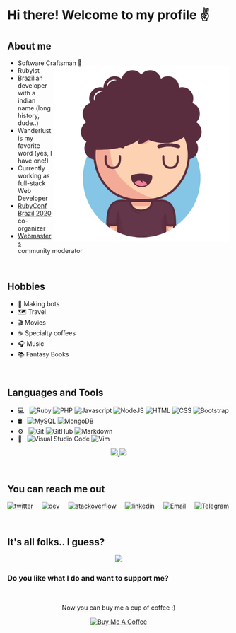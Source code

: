 # Hi there! Welcome to my profile :v:                               

## About me 

* Software Craftsman 📜 <img src="https://github.com/Krsnananda/Krsnananda/raw/master/public/assets/bighead.svg" align="right" width="400">
* Rubyist
* Brazilian developer with a indian name (long history, dude..)
* Wanderlust is my favorite word (yes, I have one!)
* Currently working as full-stack Web Developer
* [RubyConf Brazil 2020](https://online.rubyconf.com.br) co-organizer
* [Webmasters](https://twitter.com/webmasters_devs) community moderator

<br>

## Hobbies

* :robot: Making bots
* 🗺️ Travel 
* :clapper: Movies
* ☕️ Specialty coffees 
* 🎧 Music 
* 📚 Fantasy Books 

<br>

## Languages and Tools

- 💻 &nbsp;
  ![Ruby](https://img.shields.io/badge/-Ruby-333333?style=plastic&logo=ruby&logoColor=8a0101)
  ![PHP](https://img.shields.io/badge/-PHP-333333?style=plastic&logo=php)
  ![Javascript](https://img.shields.io/badge/-Javascript-333333?style=plastic&logo=javascript)
  ![NodeJS](https://img.shields.io/badge/-NodeJS-333333?style=plastic&logo=node.js)
  ![HTML](https://img.shields.io/badge/-HTML-333333?style=flat&logo=HTML5)
  ![CSS](https://img.shields.io/badge/-CSS-333333?style=flat&logo=CSS3&logoColor=1572B6)
  ![Bootstrap](https://img.shields.io/badge/-Bootstrap-333333?style=flat&logo=bootstrap&logoColor=563D7C)
- 🛢 &nbsp;
  ![MySQL](https://img.shields.io/badge/-MySQL-333333?style=flat&logo=mysql)
  ![MongoDB](https://img.shields.io/badge/-MongoDB-333333?style=flat&logo=mongodb)
- ⚙️ &nbsp;
  ![Git](https://img.shields.io/badge/-Git-333333?style=flat&logo=git)
  ![GitHub](https://img.shields.io/badge/-GitHub-333333?style=flat&logo=github)
  ![Markdown](https://img.shields.io/badge/-Markdown-333333?style=flat&logo=markdown)
- 🔧 &nbsp;
  ![Visual Studio Code](https://img.shields.io/badge/-Visual%20Studio%20Code-333333?style=flat&logo=visual-studio-code&logoColor=007ACC)
  ![Vim](https://img.shields.io/badge/-Vim-333333?style=plastic&logo=vim&logoColor=00cf48)

<p align="center">
 <a href="https://github.com/Krsnananda">
  <img height="190em" src="https://github-readme-stats-eight-theta.vercel.app/api?username=krsnananda&theme=radical&show_icons=true&include_all_commits=true&count_private=true">
  <img height="190em" src="https://github-readme-stats-eight-theta.vercel.app/api/top-langs/?username=krsnananda&theme=radical&show_icons=true&include_all_commits=true&count_private=true">
 </a>
</p>
<br>

## You can reach me out
  
[![twitter](https://img.shields.io/badge/-Twitter-333333?style=social&logo=twitter)](https://twitter.com/thekrsnananda)&nbsp;&nbsp;&nbsp;&nbsp;
[![dev](https://img.shields.io/badge/-DEV-333333?style=social&logo=dev.to)](https://dev.to/krsnananda)&nbsp;&nbsp;&nbsp;&nbsp;
[![stackoverflow](https://img.shields.io/badge/-Stackoverflow-333333?style=social&logo=stackoverflow)](https://stackoverflow.com/users/11869599/krsnananda?tab=profile)&nbsp;&nbsp;&nbsp;&nbsp;
[![linkedin](https://img.shields.io/badge/-Linkedin-333333?style=social&logo=linkedin)](https://www.linkedin.com/in/krsnananda-nunes/)&nbsp;&nbsp;&nbsp;&nbsp;
[![Email](https://img.shields.io/badge/-Email-333333?style=social&logo=gmail)](mailto:krsnananda@outlook.com?subject=[GitHub]%20Profile%20Contact)&nbsp;&nbsp;&nbsp;&nbsp;
[![Telegram](https://img.shields.io/badge/-Telegram-333333?style=social&logo=telegram)](https://t.me/Krsnananda)

<br>

## It's all folks.. I guess?

<p align="center">
<img src="https://github.com/Krsnananda/Krsnananda/raw/master/public/assets/silicon.gif">
</p>

### Do you like what I do and want to support me? 
<br>
<p align="center">
Now you can buy me a cup of coffee :)
</p>
<p align="center">
<a href="https://www.buymeacoffee.com/krsnananda" target="_blank"><img src="https://cdn.buymeacoffee.com/buttons/default-orange.png" alt="Buy Me A Coffee" width="200" align="center" ></a>
</p>
